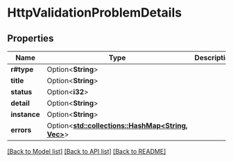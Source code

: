 # HttpValidationProblemDetails

## Properties

Name | Type | Description | Notes
------------ | ------------- | ------------- | -------------
**r#type** | Option<**String**> |  | [optional]
**title** | Option<**String**> |  | [optional]
**status** | Option<**i32**> |  | [optional]
**detail** | Option<**String**> |  | [optional]
**instance** | Option<**String**> |  | [optional]
**errors** | Option<[**std::collections::HashMap<String, Vec<String>>**](Vec.md)> |  | [optional]

[[Back to Model list]](../README.md#documentation-for-models) [[Back to API list]](../README.md#documentation-for-api-endpoints) [[Back to README]](../README.md)


